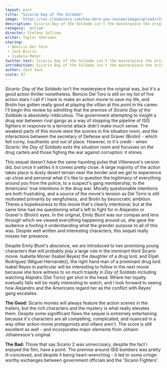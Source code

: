 ```yaml
---
layout: post
title: "Sicario Day of the Soldado"
image: 'https://res.cloudinary.com/how-dare-you-review/image/upload/v1531594192/sicario-2.jpg'
description: Sicario Day of the Soldado isn't the masterpiece the original was, but it's excellent characters are enough to make it a compelling watch.       
category: 'action'
director: Stefano Sollima
writer: Taylor Sheridan
staring: 
 - Benicio Del Toro
 - Josh Brolin
 - Isabela Moner
twitter_text: Sicario Day of the Soldado isn't the masterpiece the original was, but it's excellent characters are enough to make it a compelling watch.  
introduction: Sicario Day of the Soldado isn't the masterpiece the original was, but it's excellent characters are enough to make it a compelling watch.
author: Zach Saul
score: 87 
---
```


*Sicario: Day of the Soldado* isn't the masterpiece the original was, but it's a good action thriller nonetheless. Benicio Del Toro is still on my list of five action stars I call if I have to make an action movie to save my life, and Brolin has gotten really good at playing the villian at this point in his career. I'll begin this review by admitting that the premise of *Sicario Day of the Soldado* is absolutely riddiculous. The government attempting to insight a drug war between rival gangs as a way of stopping the pipeline of ISIS fighters in response to a terrorist attack didn't make much sense. The weakest parts of this movie were the scenes in the situation room, and the interactions between the secretary of Defense and Graver (Brolin) - which felt corny, inauthentic and out of place. However, to it's credit - when *Sicario: the Day of Soldado* exits the situation room and focusses on the drug cartels and those fighing the war against corruption: it shines. 

This sequel doesn't have the same haunting pulse that Villeneuve's version did, but once it settles it it comes pretty close.  A large majority of the action takes place is dusty desert terrain near the border and we get to experience up-close and personal what it's like to question the logitimacy of everything around you from the police, to a suspect's gang membership, to the Americans' true intentions in the drug war. Morally questionable intentions are both frustrating, and a source of the movie's tension as Del Torro is still motivated primarily by vengfulness, and Brolin by beurocratic ambition. Theres a hopelessness to this movie that's clearly intentional, but at the same time had me questioning what's left to fight for in Alejandro or Graver's (Brolin) eyes. In the original, Emily Blunt was our compas and lens through which we viewed everything happening around us, she gave the audience a footing it understanding what the grander purpose to all of this was. Despite well written and interesting characters, this sequel really misses her presence.  

Despite Emily Blunt's abscence, we are introduced to two promising young characters that will probably play a large role in the imminant third Sicario movie. Isabella Moner (Isabel Reyes) the daughter of a drug lord, and Elijah Rodriguez (Miguel Hernandez), the right hand man of a prominant drug lord. Isabel Reyes in particular will be interesting to follow in the next movie because she bore witness to so much trajedy in *Day of Soldado* including watching Alajndro (Del Torro) get shot in the head. Where her loyalty evetually falls will be really interesting to watch, and I look forward to seeing how Alejandro and the Americans regard her as the conflict with Reyes' gang escalates. 

**The Good:** Sicario movies will always feature the action scenes in the trailers, but the  rich characters and the mystery is what really elevates them. Despite some signifficant flaws the sequel is extremely entertaining because it's characters are all compelling, complicated, and nuanced in a way other action movie protagonists and villans aren't. The score is still excellent as well - and incorporates major elements from Jóhann Jóhannsson's original. 

**The Bad:** Those that say Sicario 2 was unneccisary, despite the fact I enjoyed the film, have a point. The premise around ISIS bombers was pretty ill-concieved, and despite it being heart-wrenching - it led to some cringe-worthy exchanges between government officials and the 'Sicario Fighters'. 

